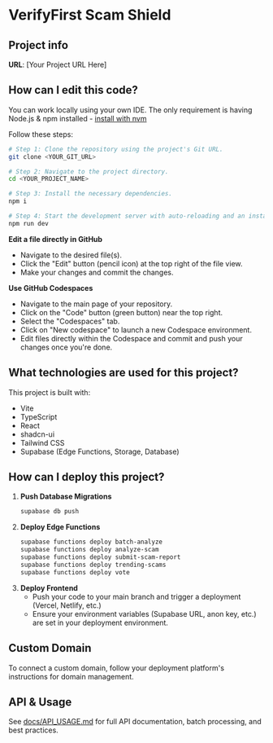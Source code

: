 # VerifyFirst Scam Shield

## Project info

**URL**: [Your Project URL Here]

## How can I edit this code?

You can work locally using your own IDE. The only requirement is having Node.js & npm installed - [install with nvm](https://github.com/nvm-sh/nvm#installing-and-updating)

Follow these steps:

```sh
# Step 1: Clone the repository using the project's Git URL.
git clone <YOUR_GIT_URL>

# Step 2: Navigate to the project directory.
cd <YOUR_PROJECT_NAME>

# Step 3: Install the necessary dependencies.
npm i

# Step 4: Start the development server with auto-reloading and an instant preview.
npm run dev
```

**Edit a file directly in GitHub**

- Navigate to the desired file(s).
- Click the "Edit" button (pencil icon) at the top right of the file view.
- Make your changes and commit the changes.

**Use GitHub Codespaces**

- Navigate to the main page of your repository.
- Click on the "Code" button (green button) near the top right.
- Select the "Codespaces" tab.
- Click on "New codespace" to launch a new Codespace environment.
- Edit files directly within the Codespace and commit and push your changes once you're done.

## What technologies are used for this project?

This project is built with:

- Vite
- TypeScript
- React
- shadcn-ui
- Tailwind CSS
- Supabase (Edge Functions, Storage, Database)

## How can I deploy this project?

1. **Push Database Migrations**
   ```bash
   supabase db push
   ```
2. **Deploy Edge Functions**
   ```bash
   supabase functions deploy batch-analyze
   supabase functions deploy analyze-scam
   supabase functions deploy submit-scam-report
   supabase functions deploy trending-scams
   supabase functions deploy vote
   ```
3. **Deploy Frontend**
   - Push your code to your main branch and trigger a deployment (Vercel, Netlify, etc.)
   - Ensure your environment variables (Supabase URL, anon key, etc.) are set in your deployment environment.

## Custom Domain

To connect a custom domain, follow your deployment platform's instructions for domain management.

## API & Usage

See [docs/API_USAGE.md](docs/API_USAGE.md) for full API documentation, batch processing, and best practices.
